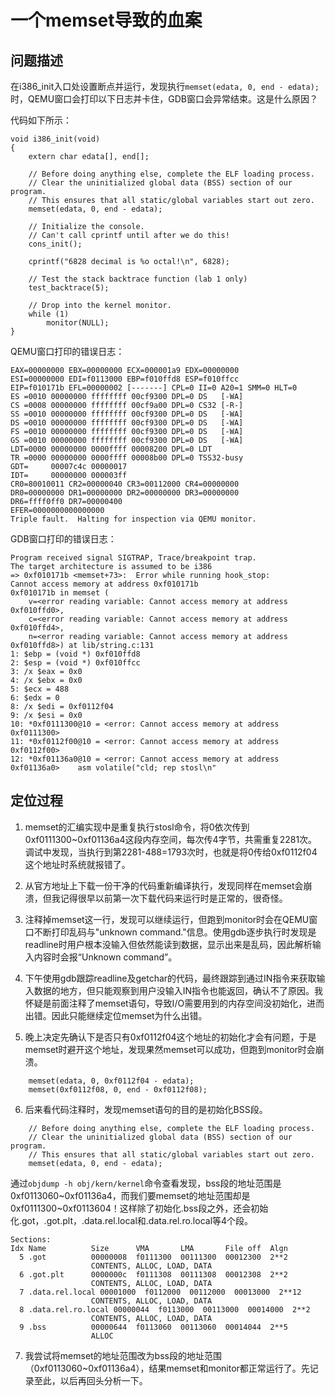 # 一个memset导致的血案

## 问题描述
在i386_init入口处设置断点并运行，发现执行`memset(edata, 0, end - edata);`时，QEMU窗口会打印以下日志并卡住，GDB窗口会异常结束。这是什么原因？

代码如下所示：
```
void i386_init(void)
{
	extern char edata[], end[];

	// Before doing anything else, complete the ELF loading process.
	// Clear the uninitialized global data (BSS) section of our program.
	// This ensures that all static/global variables start out zero.
	memset(edata, 0, end - edata);

	// Initialize the console.
	// Can't call cprintf until after we do this!
	cons_init();

	cprintf("6828 decimal is %o octal!\n", 6828);

	// Test the stack backtrace function (lab 1 only)
	test_backtrace(5);

	// Drop into the kernel monitor.
	while (1)
		monitor(NULL);
}
```

QEMU窗口打印的错误日志：
```
EAX=00000000 EBX=00000000 ECX=000001a9 EDX=00000000
ESI=00000000 EDI=f0113000 EBP=f010ffd8 ESP=f010ffcc
EIP=f010171b EFL=00000002 [-------] CPL=0 II=0 A20=1 SMM=0 HLT=0
ES =0010 00000000 ffffffff 00cf9300 DPL=0 DS   [-WA]
CS =0008 00000000 ffffffff 00cf9a00 DPL=0 CS32 [-R-]
SS =0010 00000000 ffffffff 00cf9300 DPL=0 DS   [-WA]
DS =0010 00000000 ffffffff 00cf9300 DPL=0 DS   [-WA]
FS =0010 00000000 ffffffff 00cf9300 DPL=0 DS   [-WA]
GS =0010 00000000 ffffffff 00cf9300 DPL=0 DS   [-WA]
LDT=0000 00000000 0000ffff 00008200 DPL=0 LDT
TR =0000 00000000 0000ffff 00008b00 DPL=0 TSS32-busy
GDT=     00007c4c 00000017
IDT=     00000000 000003ff
CR0=80010011 CR2=00000040 CR3=00112000 CR4=00000000
DR0=00000000 DR1=00000000 DR2=00000000 DR3=00000000 
DR6=ffff0ff0 DR7=00000400
EFER=0000000000000000
Triple fault.  Halting for inspection via QEMU monitor.
```

GDB窗口打印的错误日志：
```
Program received signal SIGTRAP, Trace/breakpoint trap.
The target architecture is assumed to be i386
=> 0xf010171b <memset+73>:	Error while running hook_stop:
Cannot access memory at address 0xf010171b
0xf010171b in memset (
    v=<error reading variable: Cannot access memory at address 0xf010ffd0>, 
    c=<error reading variable: Cannot access memory at address 0xf010ffd4>, 
    n=<error reading variable: Cannot access memory at address 0xf010ffd8>) at lib/string.c:131
1: $ebp = (void *) 0xf010ffd8
2: $esp = (void *) 0xf010ffcc
3: /x $eax = 0x0
4: /x $ebx = 0x0
5: $ecx = 488
6: $edx = 0
8: /x $edi = 0xf0112f04
9: /x $esi = 0x0
10: *0xf0111300@10 = <error: Cannot access memory at address 0xf0111300>
11: *0xf0112f00@10 = <error: Cannot access memory at address 0xf0112f00>
12: *0xf01136a0@10 = <error: Cannot access memory at address 0xf01136a0>	asm volatile("cld; rep stosl\n"
```

## 定位过程

1. memset的汇编实现中是重复执行stosl命令，将0依次传到0xf0111300~0xf01136a4这段内存空间，每次传4字节，共需重复2281次。调试中发现，当执行到第2281-488=1793次时，也就是将0传给0xf0112f04这个地址时系统就报错了。

2. 从官方地址上下载一份干净的代码重新编译执行，发现同样在memset会崩溃，但我记得很早以前第一次下载代码来运行时是正常的，很奇怪。

3. 注释掉memset这一行，发现可以继续运行，但跑到monitor时会在QEMU窗口不断打印乱码与"unknown command."信息。使用gdb逐步执行时发现是readline时用户根本没输入但依然能读到数据，显示出来是乱码，因此解析输入内容时会报“Unknown command”。

4. 下午使用gdb跟踪readline及getchar的代码，最终跟踪到通过IN指令来获取输入数据的地方，但只能观察到用户没输入IN指令也能返回，确认不了原因。我怀疑是前面注释了memset语句，导致I/O需要用到的内存空间没初始化，进而出错。因此只能继续定位memset为什么出错。

5. 晚上决定先确认下是否只有0xf0112f04这个地址的初始化才会有问题，于是memset时避开这个地址，发现果然memset可以成功，但跑到monitor时会崩溃。
```
	memset(edata, 0, 0xf0112f04 - edata);
	memset(0xf0112f08, 0, end - 0xf0112f08);
```

6. 后来看代码注释时，发现memset语句的目的是初始化BSS段。
```
	// Before doing anything else, complete the ELF loading process.
	// Clear the uninitialized global data (BSS) section of our program.
	// This ensures that all static/global variables start out zero.
	memset(edata, 0, end - edata);
```
通过`objdump -h obj/kern/kernel`命令查看发现，bss段的地址范围是0xf0113060~0xf01136a4，而我们要memset的地址范围却是0xf0111300~0xf0113604！这样除了初始化.bss段之外，还会初始化.got，.got.plt，.data.rel.local和.data.rel.ro.local等4个段。
```
Sections:
Idx Name          Size      VMA       LMA       File off  Algn
  5 .got          00000008  f0111300  00111300  00012300  2**2
                  CONTENTS, ALLOC, LOAD, DATA
  6 .got.plt      0000000c  f0111308  00111308  00012308  2**2
                  CONTENTS, ALLOC, LOAD, DATA
  7 .data.rel.local 00001000  f0112000  00112000  00013000  2**12
                  CONTENTS, ALLOC, LOAD, DATA
  8 .data.rel.ro.local 00000044  f0113000  00113000  00014000  2**2
                  CONTENTS, ALLOC, LOAD, DATA
  9 .bss          00000644  f0113060  00113060  00014044  2**5
                  ALLOC
```

7. 我尝试将memset的地址范围改为bss段的地址范围（0xf0113060~0xf01136a4），结果memset和monitor都正常运行了。先记录至此，以后再回头分析一下。
